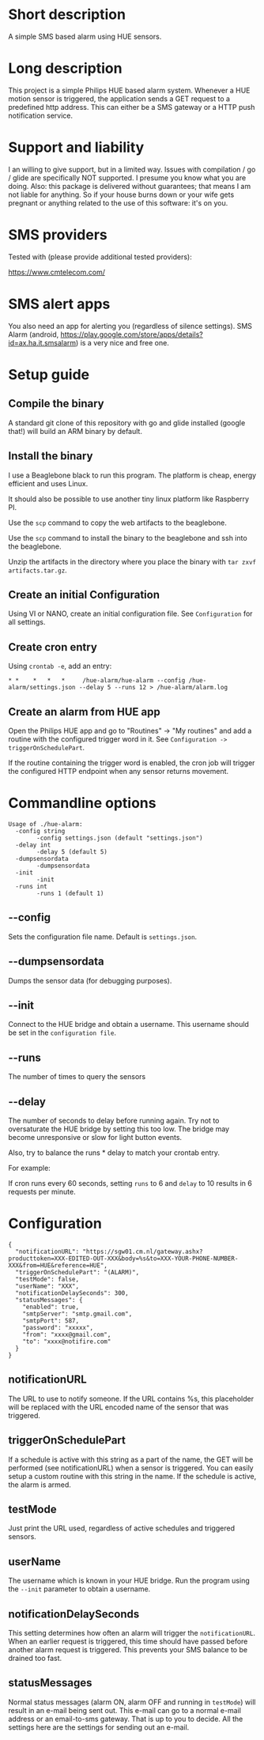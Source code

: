 # Short description
A simple SMS based alarm using HUE sensors.

# Long description
This project is a simple Philips HUE based alarm system. Whenever a HUE motion sensor is triggered, the application sends a GET request to a predefined 
http address. This can either be a SMS gateway or a HTTP push notification service.

# Support and liability

I an willing to give support, but in a limited way. Issues with compilation / go / glide are specifically NOT supported. I presume you know what you are doing.
Also: this package is delivered without guarantees; that means I am not liable for anything. So if your house burns down or your wife gets pregnant or 
anything related to the use of this software: it's on you.

# SMS providers

Tested with (please provide additional tested providers):

https://www.cmtelecom.com/

# SMS alert apps

You also need an app for alerting you (regardless of silence settings). SMS Alarm (android, https://play.google.com/store/apps/details?id=ax.ha.it.smsalarm) is a very nice and free one.

# Setup guide

## Compile the binary

A standard git clone of this repository with go and glide installed (google that!) will build an ARM binary by default.

## Install the binary

I use a Beaglebone black to run this program. The platform is cheap, energy efficient and uses Linux.

It should also be possible to use another tiny linux platform like Raspberry PI.

Use the `scp` command to copy the web artifacts to the beaglebone.

Use the `scp` command to install the binary to the beaglebone and ssh into the beaglebone.

Unzip the artifacts in the directory where you place the binary with `tar zxvf artifacts.tar.gz`.

## Create an initial Configuration

Using VI or NANO, create an initial configuration file. See `Configuration` for all settings.

## Create cron entry

Using `crontab -e`, add an entry:

```
* *    *   *   *     /hue-alarm/hue-alarm --config /hue-alarm/settings.json --delay 5 --runs 12 > /hue-alarm/alarm.log
```

## Create an alarm from HUE app

Open the Philips HUE app and go to "Routines" -> "My routines" and add a routine with the configured trigger word in it. See `Configuration -> triggerOnSchedulePart`.

If the routine containing the trigger word is enabled, the cron job will trigger the configured HTTP endpoint when any sensor returns movement.

# Commandline options

```
Usage of ./hue-alarm:
  -config string
    	-config settings.json (default "settings.json")
  -delay int
    	-delay 5 (default 5)
  -dumpsensordata
    	-dumpsensordata
  -init
    	-init
  -runs int
    	-runs 1 (default 1)
```

## --config

Sets the configuration file name. Default is `settings.json`.

## --dumpsensordata

Dumps the sensor data (for debugging purposes).

## --init

Connect to the HUE bridge and obtain a username. This username should be set in the `configuration file`.

## --runs

The number of times to query the sensors

## --delay

The number of seconds to delay before running again. Try not to oversaturate the HUE bridge by setting this too low. The bridge may become unresponsive or 
slow for light button events. 

Also, try to balance the runs * delay to match your crontab entry.

For example: 

If cron runs every 60 seconds, setting `runs` to 6 and `delay` to 10 results in 6 requests per minute.


# Configuration
```
{
  "notificationURL": "https://sgw01.cm.nl/gateway.ashx?producttoken=XXX-EDITED-OUT-XXX&body=%s&to=XXX-YOUR-PHONE-NUMBER-XXX&from=HUE&reference=HUE",
  "triggerOnSchedulePart": "(ALARM)",
  "testMode": false,
  "userName": "XXX",
  "notificationDelaySeconds": 300,
  "statusMessages": {
    "enabled": true,
    "smtpServer": "smtp.gmail.com",
    "smtpPort": 587,
    "password": "xxxxx",
    "from": "xxxx@gmail.com",
    "to": "xxxx@notifire.com"
  }
}
```

## notificationURL

The URL to use to notify someone. If the URL contains %s, this placeholder will be replaced with the URL encoded name of the sensor that was triggered.

## triggerOnSchedulePart

If a schedule is active with this string as a part of the name, the GET will be performed (see notificationURL) when a sensor is triggered. You can 
easily setup a custom routine with this string in the name. If the schedule is active, the alarm is armed.

## testMode

Just print the URL used, regardless of active schedules and triggered sensors. 

## userName

The username which is known in your HUE bridge. Run the program using the `--init` parameter to obtain a username.

## notificationDelaySeconds

This setting determines how often an alarm will trigger the `notificationURL`. When an earlier request is triggered, this time should have passed before another 
alarm request is triggered. This prevents your SMS balance to be drained too fast.

## statusMessages

Normal status messages (alarm ON, alarm OFF and running in `testMode`) will result in an e-mail being sent out. This e-mail can go to a normal e-mail 
address or an email-to-sms gateway. That is up to you to decide. All the settings here are the settings for sending out an e-mail.

